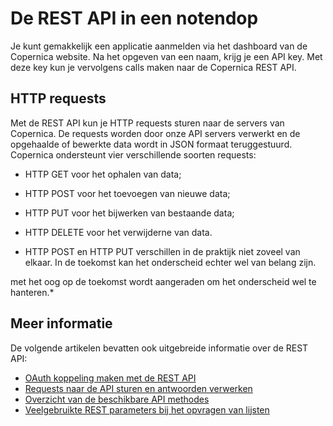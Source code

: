 # De REST API in een notendop

Je kunt gemakkelijk een applicatie aanmelden via het dashboard van de Copernica 
website. Na het opgeven van een naam, krijg je een API key. Met deze key kun je
vervolgens calls maken naar de Copernica REST API.


## HTTP requests

Met de REST API kun je HTTP requests sturen naar de servers van Copernica. 
De requests worden door onze API servers verwerkt en de opgehaalde of bewerkte 
data wordt in JSON formaat teruggestuurd. Copernica ondersteunt vier verschillende 
soorten requests:

* HTTP GET voor het ophalen van data;
* HTTP POST voor het toevoegen van nieuwe data;
* HTTP PUT voor het bijwerken van bestaande data;
* HTTP DELETE voor het verwijderne van data.

* HTTP POST en HTTP PUT verschillen in de praktijk niet zoveel van elkaar. 
In de toekomst kan het onderscheid echter wel van belang zijn.

met het oog op de toekomst 
wordt aangeraden om het onderscheid wel te hanteren.*


## Meer informatie

De volgende artikelen bevatten ook uitgebreide informatie over de REST API:

* [OAuth koppeling maken met de REST API](rest-oauth)
* [Requests naar de API sturen en antwoorden verwerken](rest-requests)
* [Overzicht van de beschikbare API methodes](rest-api)
* [Veelgebruikte REST parameters bij het opvragen van lijsten](rest-paging)